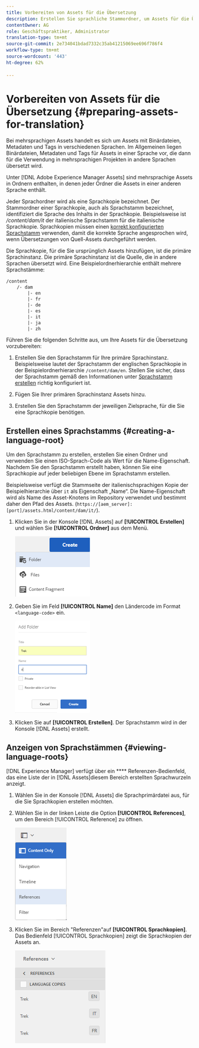 ```yaml
---
title: Vorbereiten von Assets für die Übersetzung
description: Erstellen Sie sprachliche Stammordner, um Assets für die Übersetzung vorzubereiten und damit mehrsprachige Assets zu unterstützen.
contentOwner: AG
role: Geschäftspraktiker, Administrator
translation-type: tm+mt
source-git-commit: 2e734041bdad7332c35ab41215069ee696f786f4
workflow-type: tm+mt
source-wordcount: '443'
ht-degree: 62%

---
```



# Vorbereiten von Assets für die Übersetzung {#preparing-assets-for-translation}

Bei mehrsprachigen Assets handelt es sich um Assets mit Binärdateien, Metadaten und Tags in verschiedenen Sprachen. Im Allgemeinen liegen Binärdateien, Metadaten und Tags für Assets in einer Sprache vor, die dann für die Verwendung in mehrsprachigen Projekten in andere Sprachen übersetzt wird.

Unter [!DNL Adobe Experience Manager Assets] sind mehrsprachige Assets in Ordnern enthalten, in denen jeder Ordner die Assets in einer anderen Sprache enthält.

Jeder Sprachordner wird als eine Sprachkopie bezeichnet. Der Stammordner einer Sprachkopie, auch als Sprachstamm bezeichnet, identifiziert die Sprache des Inhalts in der Sprachkopie. Beispielsweise ist */content/dam/it* der italienische Sprachstamm für die italienische Sprachkopie. Sprachkopien müssen einen [korrekt konfigurierten Sprachstamm](preparing-assets-for-translation.md#creating-a-language-root) verwenden, damit die korrekte Sprache angesprochen wird, wenn Übersetzungen von Quell-Assets durchgeführt werden.

Die Sprachkopie, für die Sie ursprünglich Assets hinzufügen, ist die primäre Sprachinstanz. Die primäre Sprachinstanz ist die Quelle, die in andere Sprachen übersetzt wird. Eine Beispielordnerhierarchie enthält mehrere Sprachstämme:

```shell
/content
    /- dam
        |- en
        |- fr
        |- de
        |- es
        |- it
        |- ja
        |- zh
```

Führen Sie die folgenden Schritte aus, um Ihre Assets für die Übersetzung vorzubereiten:

1. Erstellen Sie den Sprachstamm für Ihre primäre Sprachinstanz. Beispielsweise lautet der Sprachstamm der englischen Sprachkopie in der Beispielordnerhierarchie `/content/dam/en`. Stellen Sie sicher, dass der Sprachstamm gemäß den Informationen unter [Sprachstamm erstellen](preparing-assets-for-translation.md#creating-a-language-root) richtig konfiguriert ist.

1. Fügen Sie Ihrer primären Sprachinstanz Assets hinzu.
1. Erstellen Sie den Sprachstamm der jeweiligen Zielsprache, für die Sie eine Sprachkopie benötigen.

## Erstellen eines Sprachstamms {#creating-a-language-root}

Um den Sprachstamm zu erstellen, erstellen Sie einen Ordner und verwenden Sie einen ISO-Sprach-Code als Wert für die Name-Eigenschaft. Nachdem Sie den Sprachstamm erstellt haben, können Sie eine Sprachkopie auf jeder beliebigen Ebene im Sprachstamm erstellen.

Beispielsweise verfügt die Stammseite der italienischsprachigen Kopie der Beispielhierarchie über `it` als Eigenschaft „Name“. Die Name-Eigenschaft wird als Name des Asset-Knotens im Repository verwendet und bestimmt daher den Pfad des Assets. (`https://[aem_server]:[port]/assets.html/content/dam/it/`).

1. Klicken Sie in der Konsole [!DNL Assets] auf **[!UICONTROL Erstellen]** und wählen Sie **[!UICONTROL Ordner]** aus dem Menü.

   ![Ordner erstellen](assets/Create-folder.png)

1. Geben Sie im Feld **[!UICONTROL Name]** den Ländercode im Format `<language-code>` ein.

   ![hinzufügen Sprachencode im Ordner](assets/Add-language-code-in-folder.png)

1. Klicken Sie auf **[!UICONTROL Erstellen]**. Der Sprachstamm wird in der Konsole [!DNL Assets] erstellt.

## Anzeigen von Sprachstämmen {#viewing-language-roots}

[!DNL Experience Manager] verfügt über ein  **** Referenzen-Bedienfeld, das eine Liste der in  [!DNL Assets]diesem Bereich erstellten Sprachwurzeln anzeigt.

1. Wählen Sie in der Konsole [!DNL Assets] die Sprachprimärdatei aus, für die Sie Sprachkopien erstellen möchten.
1. Wählen Sie in der linken Leiste die Option **[!UICONTROL References]**, um den Bereich [!UICONTROL Reference] zu öffnen.

   ![chlimage_1-122](assets/chlimage_1-122.png)

1. Klicken Sie im Bereich &quot;Referenzen&quot;auf **[!UICONTROL Sprachkopien]**. Das Bedienfeld [!UICONTROL Sprachkopien] zeigt die Sprachkopien der Assets an.

   ![Sprachkopien](assets/lang-copy2.png)
